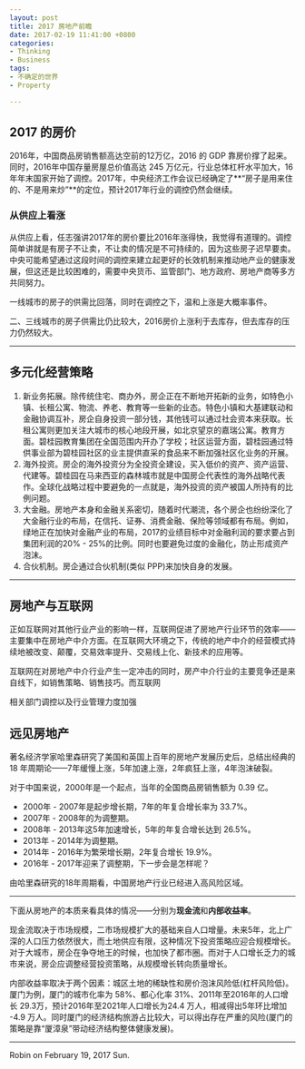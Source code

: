 ```yaml
---
layout: post
title: 2017 房地产前瞻
date: 2017-02-19 11:41:00 +0800
categories:
- Thinking
- Business
tags:
- 不确定的世界
- Property

---
```


## 2017 的房价

2016年，中国商品房销售额高达空前的12万亿，2016 的 GDP 靠房价撑了起来。同时，2016年中国存量房屋总价值高达 245 万亿元，行业总体杠杆水平加大，16年年末国家开始了调控。2017年，中央经济工作会议已经确定了**“房子是用来住的、不是用来炒”**的定位，预计2017年行业的调控仍然会继续。

### 从供应上看涨

从供应上看，任志强讲2017年的房价要比2016年涨得快，我觉得有道理的。调控简单讲就是有房子不让卖，不让卖的情况是不可持续的，因为这些房子迟早要卖。中央可能希望通过这段时间的调控来建立起更好的长效机制来推动地产业的健康发展，但这还是比较困难的，需要中央货币、监管部门、地方政府、房地产商等多方共同努力。

一线城市的房子的供需比回落，同时在调控之下，温和上涨是大概率事件。

二、三线城市的房子供需比仍比较大，2016房价上涨利于去库存，但去库存的压力仍然较大。

----

## 多元化经营策略

1. 新业务拓展。除传统住宅、商办外，房企正在不断地开拓新的业务，如特色小镇、长租公寓、物流、养老、教育等一些新的业态。特色小镇和大基建联动和金融协调互补，房企自身投资一部分钱，其他钱可以通过社会资本来获取。长租公寓则更加关注大城市的核心地段开展，如北京望京的嘉瑞公寓。教育方面。碧桂园教育集团在全国范围内开办了学校；社区运营方面，碧桂园通过特供事业部为碧桂园社区的业主提供直采的食品来不断加强社区化业务的开展。
2. 海外投资。房企的海外投资分为全投资全建设，买入低价的资产、资产运营、代建等。碧桂园在马来西亚的森林城市就是中国房企代表性的海外战略代表作。全球化战略过程中要避免的一点就是，海外投资的资产被国人所持有的比例问题。
3. 大金融。房地产本身和金融关系密切，随着时代潮流，各个房企也纷纷深化了大金融行业的布局，在信托、证券、消费金融、保险等领域都有布局。例如，绿地正在加快对金融产业的布局，2017的业绩目标中对金融利润的要求要占到集团利润的20% - 25%的比例。同时也要避免过度的金融化，防止形成资产泡沫。
4. 合伙机制。房企通过合伙机制(类似 PPP)来加快自身的发展。

----

## 房地产与互联网

正如互联网对其他行业产业的影响一样，互联网促进了房地产行业环节的效率——主要集中在房地产中介方面。在互联网大环境之下，传统的地产中介的经营模式持续地被改变、颠覆，交易效率提升、交易线上化、新技术的应用等。

互联网在对房地产中介行业产生一定冲击的同时，房产中介行业的主要竞争还是来自线下，如销售策略、销售技巧。而互联网

相关部门调控以及行业管理力度加强

## 远见房地产

著名经济学家哈里森研究了美国和英国上百年的房地产发展历史后，总结出经典的 18 年周期论——7年缓慢上涨，5年加速上涨，2年疯狂上涨，4年泡沫破裂。

对于中国来说，2000年是一个起点，当年的全国商品房销售额为 0.39 亿。

- 2000年 - 2007年是起步增长期，7年的年复合增长率为 33.7%。
- 2007年 - 2008年的为调整期。
- 2008年 - 2013年这5年加速增长，5年的年复合增长达到 26.5%。
- 2013年 - 2014年为调整期。
- 2014年 - 2016年为繁荣增长期，2年复合增长 19.9%。
- 2016年 - 2017年迎来了调整期，下一步会是怎样呢？

由哈里森研究的18年周期看，中国房地产行业已经进入高风险区域。

----

下面从房地产的本质来看具体的情况——分别为**现金流**和**内部收益率**。

现金流取决于市场规模，二市场规模扩大的基础来自人口增量。未来5年，北上广深的人口压力依然很大，而土地供应有限，这种情况下投资策略应迎合规模增长。对于大城市，房企在争夺地王的时候，也加快了都市圈。而对于人口增长乏力的城市来说，房企应调整经营投资策略，从规模增长转向质量增长。

内部收益率取决于两个因素：城区土地的稀缺性和房价泡沫风险低(杠杆风险低)。厦门为例，厦门的城市化率为 58%、都心化率 31%、2011年至2016年的人口增长 29.3万，预计2016年至2021年人口增长为24.4 万人，相减得出5年环比增加 -4.9 万人。同时厦门的经济结构旅游占比较大，可以得出存在严重的风险(厦门的策略是靠“厦漳泉”带动经济结构整体健康发展)。

----

Robin on February 19, 2017 Sun.


